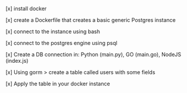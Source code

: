 [x] install  docker

[x] create a Dockerfile that creates a basic generic Postgres instance

[x] connect to the instance using bash

[x] connect to the postgres engine using psql

[x] Create a DB connection in: Python (main.py), GO (main.go), NodeJS (index.js)
 
[x] Using gorm > create a table called users with some fields

[x] Apply the table in your docker instance
